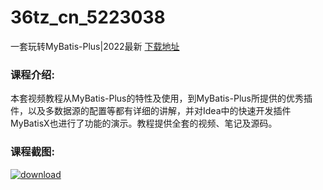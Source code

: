 # 36tz_cn_5223038
一套玩转MyBatis-Plus|2022最新
[下载地址](http://www.36tz.cn/article/5223038 "下载地址")
### 课程介绍:
本套视频教程从MyBatis-Plus的特性及使用，到MyBatis-Plus所提供的优秀插件，以及多数据源的配置等都有详细的讲解，并对Idea中的快速开发插件MyBatisX也进行了功能的演示。教程提供全套的视频、笔记及源码。

### 课程截图:
[![download](http://36tz.cn/muke_img/2022_03_2-1.png "下载地址")](http://www.36tz.cn "下载地址")
